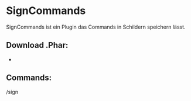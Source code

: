 # SignCommands
  SignCommands ist ein Plugin das Commands in Schildern speichern lässt.
  
## Download .Phar:
  - 

## Commands:
  /sign
